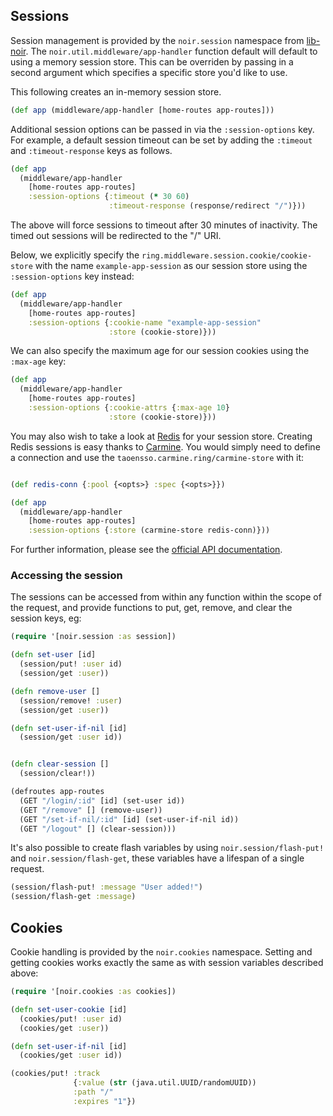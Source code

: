 ## Sessions

Session management is provided by the `noir.session` namespace from [lib-noir](https://github.com/noir-clojure/lib-noir).
The `noir.util.middleware/app-handler` function default will default to using a memory session
store. This can be overriden by passing in a second argument which specifies a specific store you'd like to use.

This following creates an in-memory session store.

```clojure
(def app (middleware/app-handler [home-routes app-routes]))
```

Additional session options can be passed in via the `:session-options` key. For example, a default session timeout can be set by adding the `:timeout` and `:timeout-response` keys as follows.

```clojure
(def app
  (middleware/app-handler
    [home-routes app-routes]
    :session-options {:timeout (* 30 60)
                      :timeout-response (response/redirect "/")}))
```

The above will force sessions to timeout after 30 minutes of inactivity. The timed out sessions will be redirected to the "/" URI.


Below, we explicitly specify the `ring.middleware.session.cookie/cookie-store` with the name `example-app-session` as our session store using the `:session-options` key instead:

```clojure
(def app
  (middleware/app-handler
    [home-routes app-routes]
    :session-options {:cookie-name "example-app-session"
                      :store (cookie-store)}))
```

We can also specify the maximum age for our session cookies using the `:max-age` key:

```clojure
(def app
  (middleware/app-handler
    [home-routes app-routes]
    :session-options {:cookie-attrs {:max-age 10}
                      :store (cookie-store)}))
```

You may also wish to take a look at [Redis](http://redis.io/) for your session store. Creating Redis sessions is easy thanks to [Carmine](https://github.com/ptaoussanis/carmine). You would simply need to define a connection and use the `taoensso.carmine.ring/carmine-store` with it:

```clojure

(def redis-conn {:pool {<opts>} :spec {<opts>}}) 

(def app
  (middleware/app-handler
    [home-routes app-routes]
    :session-options {:store (carmine-store redis-conn)}))
```

For further information, please see the [official API documentation](http://ptaoussanis.github.io/carmine/taoensso.carmine.ring.html).

### Accessing the session

The sessions can be accessed from within any function within the scope of the request,
and provide functions to put, get, remove, and clear the session keys, eg:

```clojure
(require '[noir.session :as session])

(defn set-user [id]
  (session/put! :user id)
  (session/get :user))

(defn remove-user []
  (session/remove! :user)
  (session/get :user))

(defn set-user-if-nil [id]
  (session/get :user id))


(defn clear-session []
  (session/clear!))

(defroutes app-routes
  (GET "/login/:id" [id] (set-user id))
  (GET "/remove" [] (remove-user))
  (GET "/set-if-nil/:id" [id] (set-user-if-nil id))
  (GET "/logout" [] (clear-session)))
```

It's also possible to create flash variables by using `noir.session/flash-put!`
and `noir.session/flash-get`, these variables have a lifespan of a single request.

```clojure
(session/flash-put! :message "User added!")
(session/flash-get :message)
```

## Cookies

Cookie handling is provided by the `noir.cookies` namespace. Setting and getting
cookies works exactly the same as with session variables described above:

```clojure
(require '[noir.cookies :as cookies])

(defn set-user-cookie [id]
  (cookies/put! :user id)
  (cookies/get :user))

(defn set-user-if-nil [id]
  (cookies/get :user id))

(cookies/put! :track
              {:value (str (java.util.UUID/randomUUID))
              :path "/"
              :expires "1"})
```
